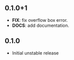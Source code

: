 ## 0.1.0+1

 - **FIX**: fix overflow box error.
 - **DOCS**: add documentation.

## 0.1.0

* Initial unstable release
